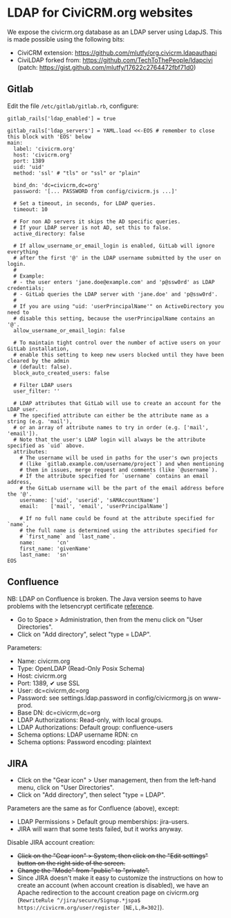 LDAP for CiviCRM.org websites
=============================

We expose the civicrm.org database as an LDAP server using LdapJS.
This is made possible using the following bits:

* CiviCRM extension: https://github.com/mlutfy/org.civicrm.ldapauthapi
* CiviLDAP forked from: https://github.com/TechToThePeople/ldapcivi (patch: https://gist.github.com/mlutfy/17622c2764472fbf71d0)

Gitlab
------

Edit the file `/etc/gitlab/gitlab.rb`, configure:

```
gitlab_rails['ldap_enabled'] = true

gitlab_rails['ldap_servers'] = YAML.load <<-EOS # remember to close this block with 'EOS' below
main:
  label: 'civicrm.org'
  host: 'civicrm.org'
  port: 1389
  uid: 'uid'
  method: 'ssl' # "tls" or "ssl" or "plain"

  bind_dn: 'dc=civicrm,dc=org'
  password: '[... PASSWORD from config/civicrm.js ...]'

  # Set a timeout, in seconds, for LDAP queries.
  timeout: 10

  # For non AD servers it skips the AD specific queries.
  # If your LDAP server is not AD, set this to false.
  active_directory: false

  # If allow_username_or_email_login is enabled, GitLab will ignore everything
  # after the first '@' in the LDAP username submitted by the user on login.
  #
  # Example:
  # - the user enters 'jane.doe@example.com' and 'p@ssw0rd' as LDAP credentials;
  # - GitLab queries the LDAP server with 'jane.doe' and 'p@ssw0rd'.
  #
  # If you are using "uid: 'userPrincipalName'" on ActiveDirectory you need to
  # disable this setting, because the userPrincipalName contains an '@'.
  allow_username_or_email_login: false

  # To maintain tight control over the number of active users on your GitLab installation,
  # enable this setting to keep new users blocked until they have been cleared by the admin
  # (default: false).
  block_auto_created_users: false

  # Filter LDAP users
  user_filter: ''

  # LDAP attributes that GitLab will use to create an account for the LDAP user.
  # The specified attribute can either be the attribute name as a string (e.g. 'mail'),
  # or an array of attribute names to try in order (e.g. ['mail', 'email']).
  # Note that the user's LDAP login will always be the attribute specified as `uid` above.
  attributes:
    # The username will be used in paths for the user's own projects
    # (like `gitlab.example.com/username/project`) and when mentioning
    # them in issues, merge request and comments (like `@username`).
    # If the attribute specified for `username` contains an email address,
    # the GitLab username will be the part of the email address before the '@'.
    username: ['uid', 'userid', 'sAMAccountName']
    email:    ['mail', 'email', 'userPrincipalName']

    # If no full name could be found at the attribute specified for `name`,
    # the full name is determined using the attributes specified for
    # `first_name` and `last_name`.
    name:       'cn'
    first_name: 'givenName'
    last_name:  'sn'
EOS
```

Confluence
----------

NB: LDAP on Confluence is broken. The Java version seems to have problems with
the letsencrypt certificate [reference](https://chat.civicrm.org/civicrm/pl/d37gtimzb3yeingdbe3bcun57o).

* Go to Space > Administration, then from the menu click on "User Directories".
* Click on "Add directory", select "type = LDAP".

Parameters:

* Name: civicrm.org
* Type: OpenLDAP (Read-Only Posix Schema)
* Host: civicrm.org
* Port: 1389, ✔ use SSL
* User: dc=civicrm,dc=org
* Password: see settings.ldap.password in config/civicrmorg.js on www-prod.
* Base DN: dc=civicrm,dc=org
* LDAP Authorizations: Read-only, with local groups.
* LDAP Authorizations: Default group: confluence-users
* Schema options: LDAP username RDN: cn
* Schema options: Password encoding: plaintext

JIRA
----

* Click on the "Gear icon" > User management, then from the left-hand menu, click on "User Directories".
* Click on "Add directory", then select "type = LDAP".

Parameters are the same as for Confluence (above), except:

* LDAP Permissions > Default group memberships: jira-users.
* JIRA will warn that some tests failed, but it works anyway.

Disable JIRA account creation:

* <strike>Click on the "Gear icon" > System, then click on the "Edit settings" button on the right side of the screen.</strike>
* <strike>Change the "Mode" from "public" to "private".</strike>
* Since JIRA doesn't make it easy to customize the instructions on how to create an account (when account creation is disabled), we have an Apache redirection to the account creation page on civicrm.org (`RewriteRule ^/jira/secure/Signup.*jspa$ https://civicrm.org/user/register [NE,L,R=302]`).
